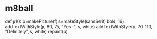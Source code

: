 # m8ball
def p1():
  p=makePicture(f)
  s=makeStyle(sansSerif, bold, 16)
  addTextWithStyle(p, 80, 75, "Yes -", s, white)
  addTextWithStyle(p, 70, 110, "Definitely", s, white)
  repaint(p)
